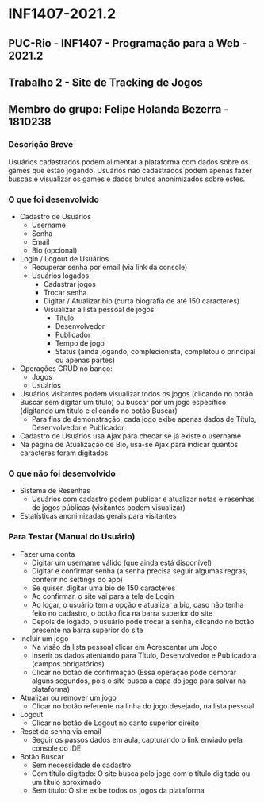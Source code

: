 # INF1407-2021.2 
PUC-Rio - INF1407 - Programação para a Web - 2021.2
---
## Trabalho 2 - Site de Tracking de Jogos
## Membro do grupo: Felipe Holanda Bezerra - 1810238

### Descrição Breve
Usuários cadastrados podem alimentar a plataforma com dados sobre os games que estão jogando.
Usuários não cadastrados podem apenas fazer buscas e visualizar os games e dados brutos anonimizados sobre estes.

### O que foi desenvolvido
- Cadastro de Usuários
	- Username
	- Senha
	- Email
	- Bio (opcional)
- Login / Logout de Usuários
	- Recuperar senha por email (via link da console)
	- Usuários logados: 
		- Cadastrar jogos
		- Trocar senha
		- Digitar / Atualizar bio (curta biografia de até 150 caracteres)
		- Visualizar a lista pessoal de jogos
			- Título
			- Desenvolvedor
			- Publicador
			- Tempo de jogo
			- Status (ainda jogando, complecionista, completou o principal ou apenas partes)
- Operações CRUD no banco:
	- Jogos
	- Usuários
- Usuários visitantes podem visualizar todos os jogos (clicando no botão Buscar sem digitar um título) ou buscar por um jogo específico (digitando um título e clicando no botão Buscar)
	- Para fins de demonstração, cada jogo exibe apenas dados de Título, Desenvolvedor e Publicador	
- Cadastro de Usuários usa Ajax para checar se já existe o username
- Na página de Atualização de Bio, usa-se Ajax para indicar quantos caracteres foram digitados

### O que não foi desenvolvido
- Sistema de Resenhas
	- Usuários com cadastro podem publicar e atualizar notas e resenhas de jogos públicas (visitantes podem visualizar)
- Estatísticas anonimizadas gerais para visitantes

### Para Testar (Manual do Usuário)
- Fazer uma conta
	- Digitar um username válido (que ainda está disponível)
	- Digitar e confirmar senha (a senha precisa seguir algumas regras, conferir no settings do app)
	- Se quiser, digitar uma bio de 150 caracteres
	- Ao confirmar, o site vai para a tela de Login
	- Ao logar, o usuário tem a opção e atualizar a bio, caso não tenha feito no cadastro, o botão fica na barra superior do site
	- Depois de logado, o usuário pode trocar a senha, clicando no botão presente na barra superior do site
- Incluir um jogo
	- Na visão da lista pessoal clicar em Acrescentar um Jogo
	- Inserir os dados atentando para Título, Desenvolvedor e Publicadora (campos obrigatórios)
	- Clicar no botão de confirmação (Essa operação pode demorar alguns segundos, pois o site busca a capa do jogo para salvar na plataforma)
- Atualizar ou remover um jogo
	- Clicar no botão referente na linha do jogo desejado, na lista pessoal
- Logout
	- Clicar no botão de Logout no canto superior direito
- Reset da senha via email
	- Seguir os passos dados em aula, capturando o link enviado pela console do IDE
- Botão Buscar
	- Sem necessidade de cadastro
	- Com título digitado: O site busca pelo jogo com o título digitado ou um título aproximado
	- Sem título: O site exibe todos os jogos da plataforma

